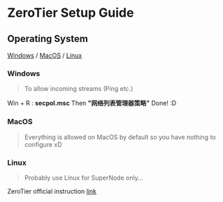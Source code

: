 # ZeroTier Setup Guide
## Operating System
[Windows]() / [MacOS]() / [Linux]()
### Windows
> To allow incoming streams (Ping etc.)

Win + R : **secpol.msc**
Then **"网络列表管理器策略"**
Done! :D
### MacOS
> Everything is allowed on MacOS by default
> so you have nothing to configure xD
### Linux
> Probably use Linux for SuperNode only...

ZeroTier official instruction [link](https://docs.zerotier.com/self-hosting/network-controllers)

